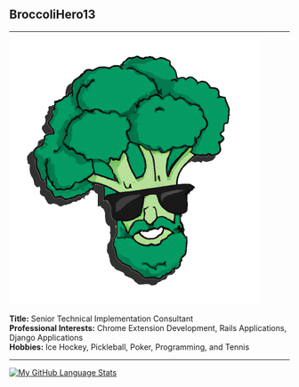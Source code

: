 <h2>BroccoliHero13</h2>
<hr/>

<img src="https://github.com/broccolihero13/broccolihero13/blob/main/embed_glasses.png?raw=true" width="450"> 


**Title:** Senior Technical Implementation Consultant  
**Professional Interests:** Chrome Extension Development, Rails Applications, Django Applications  
**Hobbies:** Ice Hockey, Pickleball, Poker, Programming, and Tennis  

---
[![My GitHub Language Stats](https://github-readme-stats.vercel.app/api/top-langs/?username=broccolihero13&langs_count=5&theme=tokyonight)]()

